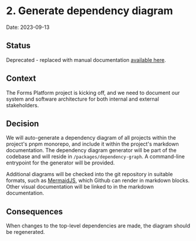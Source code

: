 # 2. Generate dependency diagram

Date: 2023-09-13

## Status

Deprecated - replaced with manual documentation [available here](../architecture.md).

## Context

The Forms Platform project is kicking off, and we need to document our system and software architecture for both internal and external stakeholders.

## Decision

We will auto-generate a dependency diagram of all projects within the project's pnpm monorepo, and include it within the project's markdown documentation. The dependency diagram generator will be part of the codebase and will reside in `/packages/dependency-graph`. A command-line entrypoint for the generator will be provided.

Additional diagrams will be checked into the git repository in suitable formats, such as [MermaidJS](https://mermaid.js.org/), which Github can render in markdown blocks. Other visual documentation will be linked to in the markdown documentation.

## Consequences

When changes to the top-level dependencies are made, the diagram should be regenerated.
